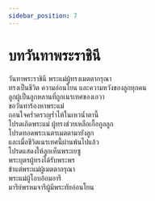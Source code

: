 ```yaml
---
sidebar_position: 7
---
```


# บทวันทาพระราชินี

วันทาพระราชินี พระแม่ผู้ทรงเมตตากรุณา  
ทรงเป็นชีวิต ความอ่อนโยน และความหวังของลูกทุกคน  
ลูกผู้เป็นลูกหลานที่ถูกเนรเทศของเอวา  
ขอวันทาร้องหาพระแม่  
ถอนใจคร่ำครวญร่ำไห้ในเหวน้ำตานี้  
โปรดเถิดพระแม่ ผู้ทรงช่วยเหลือเกื้อกูลลูก  
โปรดทอดพระเนตรเมตตามายังลูก  
และเมื่อชีวิตเนรเทศนี้ผ่านพ้นไปแล้ว  
โปรดแสดงให้ลูกเห็นพระเยซู  
พระบุตรผู้ทรงได้รับพระพร  
ข้าแต่พระแม่ผู้เมตตากรุณา  
พระแม่ผู้โอบอ้อมอารี  
มารีย์พรหมจารีผู้มีพระทัยอ่อนโยน 